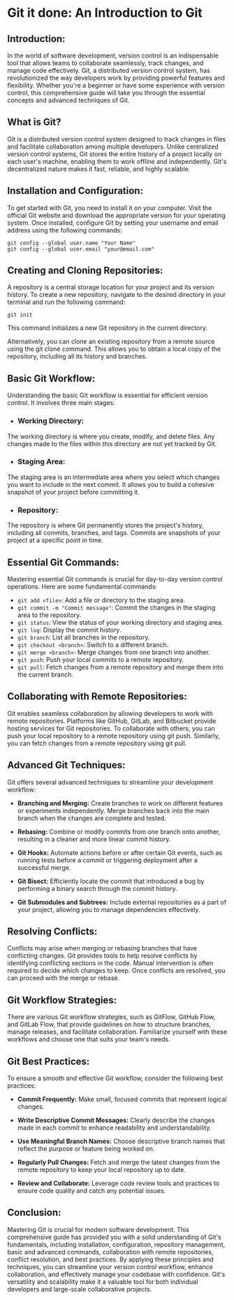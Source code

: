 # Git it done: An Introduction to Git

## Introduction:

In the world of software development, version control is an indispensable tool that allows teams to collaborate seamlessly, track changes, and manage code effectively. Git, a distributed version control system, has revolutionized the way developers work by providing powerful features and flexibility. Whether you're a beginner or have some experience with version control, this comprehensive guide will take you through the essential concepts and advanced techniques of Git.

## What is Git?

Git is a distributed version control system designed to track changes in files and facilitate collaboration among multiple developers. Unlike centralized version control systems, Git stores the entire history of a project locally on each user's machine, enabling them to work offline and independently. Git's decentralized nature makes it fast, reliable, and highly scalable.

## Installation and Configuration:

To get started with Git, you need to install it on your computer. Visit the official Git website and download the appropriate version for your operating system. Once installed, configure Git by setting your username and email address using the following commands:

```
git config --global user.name "Your Name"
git config --global user.email "your@email.com"
```

## Creating and Cloning Repositories:

A repository is a central storage location for your project and its version history. To create a new repository, navigate to the desired directory in your terminal and run the following command:

```
git init
```

This command initializes a new Git repository in the current directory.

Alternatively, you can clone an existing repository from a remote source using the git clone command. This allows you to obtain a local copy of the repository, including all its history and branches.

## Basic Git Workflow:

Understanding the basic Git workflow is essential for efficient version control. It involves three main stages:

- ### Working Directory:
The working directory is where you create, modify, and delete files. Any changes made to the files within this directory are not yet tracked by Git.

- ### Staging Area:
The staging area is an intermediate area where you select which changes you want to include in the next commit. It allows you to build a cohesive snapshot of your project before committing it.

- ### Repository:
The repository is where Git permanently stores the project's history, including all commits, branches, and tags. Commits are snapshots of your project at a specific point in time.

## Essential Git Commands:

Mastering essential Git commands is crucial for day-to-day version control operations. Here are some fundamental commands:
- ```git add <file>```: Add a file or directory to the staging area.
- ```git commit -m "Commit message"```: Commit the changes in the staging area to the repository.
- ```git status```: View the status of your working directory and staging area.
- ```git log```: Display the commit history.
- ```git branch```: List all branches in the repository.
- ```git checkout <branch>```: Switch to a different branch.
- ```git merge <branch>```: Merge changes from one branch into another.
- ```git push```: Push your local commits to a remote repository.
- ```git pull```: Fetch changes from a remote repository and merge them into the current branch.

## Collaborating with Remote Repositories:

Git enables seamless collaboration by allowing developers to work with remote repositories. Platforms like GitHub, GitLab, and Bitbucket provide hosting services for Git repositories. To collaborate with others, you can push your local repository to a remote repository using git push. Similarly, you can fetch changes from a remote repository using git pull.

## Advanced Git Techniques:

Git offers several advanced techniques to streamline your development workflow:

- **Branching and Merging:** Create branches to work on different features or experiments independently. Merge branches back into the main branch when the changes are complete and tested.

- **Rebasing:** Combine or modify commits from one branch onto another, resulting in a cleaner and more linear commit history.

- **Git Hooks:** Automate actions before or after certain Git events, such as running tests before a commit or triggering deployment after a successful merge.

- **Git Bisect:** Efficiently locate the commit that introduced a bug by performing a binary search through the commit history.

- **Git Submodules and Subtrees:** Include external repositories as a part of your project, allowing you to manage dependencies effectively.

## Resolving Conflicts:

Conflicts may arise when merging or rebasing branches that have conflicting changes. Git provides tools to help resolve conflicts by identifying conflicting sections in the code. Manual intervention is often required to decide which changes to keep. Once conflicts are resolved, you can proceed with the merge or rebase.

## Git Workflow Strategies:

There are various Git workflow strategies, such as GitFlow, GitHub Flow, and GitLab Flow, that provide guidelines on how to structure branches, manage releases, and facilitate collaboration. Familiarize yourself with these workflows and choose one that suits your team's needs.

## Git Best Practices:

To ensure a smooth and effective Git workflow, consider the following best practices:

- **Commit Frequently:** Make small, focused commits that represent logical changes.

- **Write Descriptive Commit Messages:** Clearly describe the changes made in each commit to enhance readability and understandability.

- **Use Meaningful Branch Names:** Choose descriptive branch names that reflect the purpose or feature being worked on.

- **Regularly Pull Changes:** Fetch and merge the latest changes from the remote repository to keep your local repository up to date.

- **Review and Collaborate:** Leverage code review tools and practices to ensure code quality and catch any potential issues.

## Conclusion:

Mastering Git is crucial for modern software development. This comprehensive guide has provided you with a solid understanding of Git's fundamentals, including installation, configuration, repository management, basic and advanced commands, collaboration with remote repositories, conflict resolution, and best practices. By applying these principles and techniques, you can streamline your version control workflow, enhance collaboration, and effectively manage your codebase with confidence. Git's versatility and scalability make it a valuable tool for both individual developers and large-scale collaborative projects.